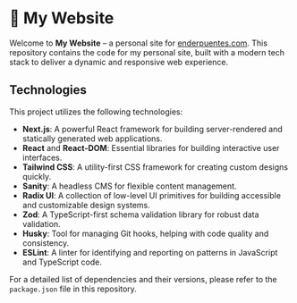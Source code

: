 # 👾 My Website

Welcome to **My Website** – a personal site for [enderpuentes.com](https://enderpuentes.com). This repository contains the code for my personal site, built with a modern tech stack to deliver a dynamic and responsive web experience.

## Technologies

This project utilizes the following technologies:

- **Next.js**: A powerful React framework for building server-rendered and statically generated web applications.
- **React** and **React-DOM**: Essential libraries for building interactive user interfaces.
- **Tailwind CSS**: A utility-first CSS framework for creating custom designs quickly.
- **Sanity**: A headless CMS for flexible content management.
- **Radix UI**: A collection of low-level UI primitives for building accessible and customizable design systems.
- **Zod**: A TypeScript-first schema validation library for robust data validation.
- **Husky**: Tool for managing Git hooks, helping with code quality and consistency.
- **ESLint**: A linter for identifying and reporting on patterns in JavaScript and TypeScript code.

For a detailed list of dependencies and their versions, please refer to the `package.json` file in this repository.
